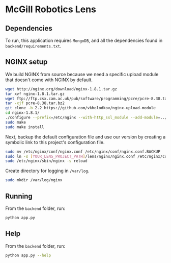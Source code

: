# McGill Robotics Lens

## Dependencies

To run, this application requires `MongoDB`, and all the dependencies found in
`backend/requirements.txt`.

## NGINX setup

We build NGINX from source because we need a specific upload module that
doesn't come with NGINX by default.

```bash
wget http://nginx.org/download/nginx-1.8.1.tar.gz
tar xvf nginx-1.8.1.tar.gz
wget ftp://ftp.csx.cam.ac.uk/pub/software/programming/pcre/pcre-8.38.tar.bz2
tar -xjf pcre-8.38.tar.bz2
git clone -b 2.2 https://github.com/vkholodkov/nginx-upload-module
cd nginx-1.8.1/
./configure --prefix=/etc/nginx --with-http_ssl_module --add-module=../nginx-upload-module --with-pcre=../pcre-8.38/
sudo make
sudo make install
```

Next, backup the default configuration file and use our version by creating a
symbolic link to this project's configuration file.

```bash
sudo mv /etc/nginx/conf/nginx.conf /etc/nginx/conf/nginx.conf.BACKUP
sudo ln -s [YOUR_LENS_PROJECT_PATH]/lens/nginx/nginx.conf /etc/nginx/conf/nginx.conf
sudo /etc/nginx/sbin/nginx -s reload
```

Create directory for logging in `/var/log`.

```bash
sudo mkdir /var/log/nginx
```

## Running

From the `backend` folder, run:

```bash
python app.py
```

## Help

From the `backend` folder, run:

```bash
python app.py --help
```
